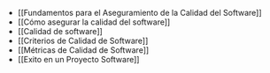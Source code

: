 - [[Fundamentos para el Aseguramiento de la Calidad del Software]]
- [[Cómo asegurar la calidad del software]]
- [[Calidad de software]]
- [[Criterios de Calidad de Software]]
- [[Métricas de Calidad de Software]]
- [[Exito en un Proyecto Software]]